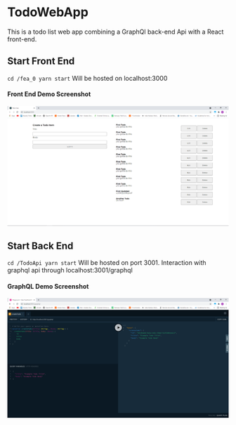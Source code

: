 ﻿# TodoWebApp
This is a todo list web app combining a GraphQl back-end Api with a React front-end.

## Start Front End
`
cd /fea_0
yarn start
`
Will be hosted on localhost:3000

#### Front End Demo Screenshot
![should be photo of front end](https://github.com/DavidGubala/TodoWebApp/blob/main/fea_0/docs/front-end-demo.PNG)

## Start Back End
`
cd /TodoApi
yarn start
`
Will be hosted on port 3001.
Interaction with graphql api through localhost:3001/graphql

#### GraphQL Demo Screenshot
![should be photo of back end](https://github.com/DavidGubala/TodoWebApp/blob/main/fea_0/docs/back-end-demo.PNG)
